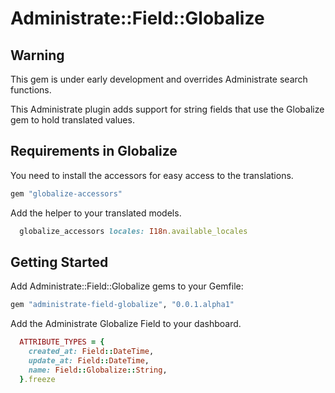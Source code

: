 # Administrate::Field::Globalize

## Warning
This gem is under early development and overrides Administrate search functions.

This Administrate plugin adds support for string fields that use the Globalize gem to hold
translated values. 

Requirements in Globalize
----------------------

You need to install the accessors for easy access to the translations.

```ruby
gem "globalize-accessors"
```

Add the helper to your translated models.

```ruby
  globalize_accessors locales: I18n.available_locales
```

Getting Started
----------------------

Add Administrate::Field::Globalize gems to your Gemfile:

```ruby
gem "administrate-field-globalize", "0.0.1.alpha1"
```

Add the Administrate Globalize Field to your dashboard.

```ruby
  ATTRIBUTE_TYPES = {
    created_at: Field::DateTime,
    update_at: Field::DateTime,
    name: Field::Globalize::String,
  }.freeze
```
